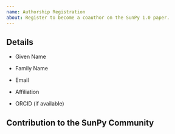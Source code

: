 ```yaml
---
name: Authorship Registration
about: Register to become a coauthor on the SunPy 1.0 paper.
---
```


<!--
We welcome anyone who has made a meaningful contribution to the SunPy community
to be a coauthor on this paper. If you feel that you have made a meaningful
contribution and would like to be a coauthor, please submit an issue with the
following details.
!-->

## Details

* Given Name

* Family Name

* Email

* Affiliation

* ORCID (if available)

## Contribution to the SunPy Community
<!--
Please provide a short description of your contribution to the community. This
information will be collated for all coauthors.
!-->

